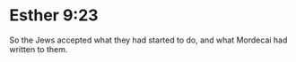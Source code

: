 # Esther 9:23

So the Jews accepted what they had started to do, and what Mordecai had written to them.
